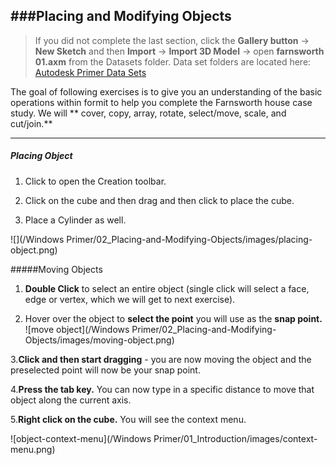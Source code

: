 ###Placing and Modifying Objects
---

> If you did not complete the last section, click the **Gallery button** -> **New Sketch** and then **Import** -> **Import 3D Model** -> open **farnsworth 01.axm** from the Datasets folder. Data set folders are located here: [Autodesk Primer Data Sets](https://autodesk.app.box.com/s/thavswirrbflit27rbqzl26ljj7fu1uv)

The goal of following exercises is to give you an understanding of the basic operations within formit to help you complete the Farnsworth house case study. We will ** cover, copy, array, rotate, select/move, scale, and cut/join.** 

---
##### Placing Object
1. Click to open the Creation toolbar.

2. Click on the cube and then drag and then click to place the cube.

3. Place a Cylinder as well.

![](/Windows Primer/02_Placing-and-Modifying-Objects/images/placing-object.png)


#####Moving Objects

1. **Double Click** to select an entire object (single click will select a face, edge or vertex, which we will get to next exercise).

2. Hover over the object to **select the point** you will use as the **snap point.**
![move object](/Windows Primer/02_Placing-and-Modifying-Objects/images/moving-object.png)

3.**Click and then start dragging** - you are now moving the object and the preselected point will now be your snap point.

4.**Press the tab key.** You can now type in a specific distance to move that object along the current axis.

5.**Right click on the cube.** You will see the context menu.

![object-context-menu](/Windows Primer/01_Introduction/images/context-menu.png)


